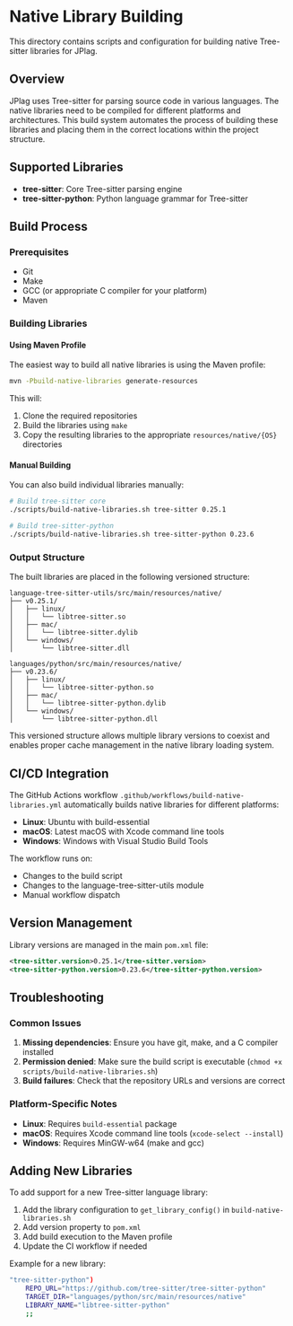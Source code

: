 # Native Library Building

This directory contains scripts and configuration for building native Tree-sitter libraries for JPlag.

## Overview

JPlag uses Tree-sitter for parsing source code in various languages. The native libraries need to be compiled for different platforms and architectures. This build system automates the process of building these libraries and placing them in the correct locations within the project structure.

## Supported Libraries

- **tree-sitter**: Core Tree-sitter parsing engine
- **tree-sitter-python**: Python language grammar for Tree-sitter

## Build Process

### Prerequisites

- Git
- Make
- GCC (or appropriate C compiler for your platform)
- Maven

### Building Libraries

#### Using Maven Profile

The easiest way to build all native libraries is using the Maven profile:

```bash
mvn -Pbuild-native-libraries generate-resources
```

This will:
1. Clone the required repositories
2. Build the libraries using `make`
3. Copy the resulting libraries to the appropriate `resources/native/{OS}` directories

#### Manual Building

You can also build individual libraries manually:

```bash
# Build tree-sitter core
./scripts/build-native-libraries.sh tree-sitter 0.25.1

# Build tree-sitter-python
./scripts/build-native-libraries.sh tree-sitter-python 0.23.6
```

### Output Structure

The built libraries are placed in the following versioned structure:

```
language-tree-sitter-utils/src/main/resources/native/
├── v0.25.1/
│   ├── linux/
│   │   └── libtree-sitter.so
│   ├── mac/
│   │   └── libtree-sitter.dylib
│   └── windows/
│       └── libtree-sitter.dll

languages/python/src/main/resources/native/
├── v0.23.6/
│   ├── linux/
│   │   └── libtree-sitter-python.so
│   ├── mac/
│   │   └── libtree-sitter-python.dylib
│   └── windows/
│       └── libtree-sitter-python.dll
```

This versioned structure allows multiple library versions to coexist and enables proper cache management in the native library loading system.

## CI/CD Integration

The GitHub Actions workflow `.github/workflows/build-native-libraries.yml` automatically builds native libraries for different platforms:

- **Linux**: Ubuntu with build-essential
- **macOS**: Latest macOS with Xcode command line tools
- **Windows**: Windows with Visual Studio Build Tools

The workflow runs on:
- Changes to the build script
- Changes to the language-tree-sitter-utils module
- Manual workflow dispatch

## Version Management

Library versions are managed in the main `pom.xml` file:

```xml
<tree-sitter.version>0.25.1</tree-sitter.version>
<tree-sitter-python.version>0.23.6</tree-sitter-python.version>
```

## Troubleshooting

### Common Issues

1. **Missing dependencies**: Ensure you have git, make, and a C compiler installed
2. **Permission denied**: Make sure the build script is executable (`chmod +x scripts/build-native-libraries.sh`)
3. **Build failures**: Check that the repository URLs and versions are correct

### Platform-Specific Notes

- **Linux**: Requires `build-essential` package
- **macOS**: Requires Xcode command line tools (`xcode-select --install`)
- **Windows**: Requires MinGW-w64 (make and gcc)

## Adding New Libraries

To add support for a new Tree-sitter language library:

1. Add the library configuration to `get_library_config()` in `build-native-libraries.sh`
2. Add version property to `pom.xml`
3. Add build execution to the Maven profile
4. Update the CI workflow if needed

Example for a new library:

```bash
"tree-sitter-python")
    REPO_URL="https://github.com/tree-sitter/tree-sitter-python"
    TARGET_DIR="languages/python/src/main/resources/native"
    LIBRARY_NAME="libtree-sitter-python"
    ;;
``` 
